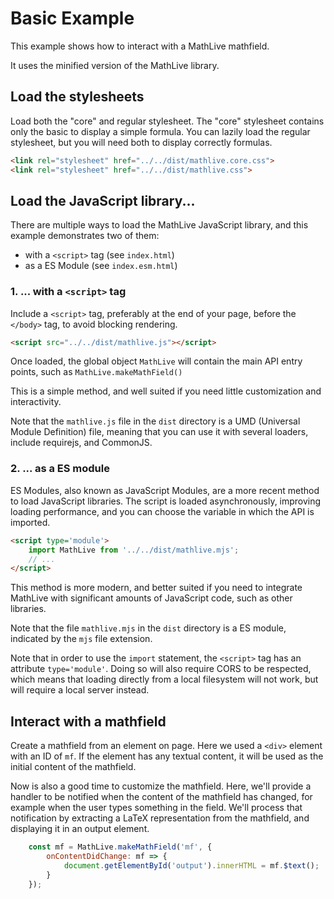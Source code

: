 # Basic Example

This example shows how to interact with a MathLive mathfield.

It uses the minified version of the MathLive library.

## Load the stylesheets
Load both the "core" and regular stylesheet. The "core" stylesheet contains
only the basic to display a simple formula. You can lazily load the 
regular stylesheet, but you will need both to display correctly formulas.

```html
<link rel="stylesheet" href="../../dist/mathlive.core.css">
<link rel="stylesheet" href="../../dist/mathlive.css">
```

## Load the JavaScript library...

There are multiple ways to load the MathLive JavaScript library, and this 
example demonstrates two of them:
- with a `<script>` tag (see `index.html`)
- as a ES Module (see `index.esm.html`)

### 1. ... with a `<script>` tag
Include a `<script>` tag, preferably at the end of your page, before the 
`</body>` tag, to avoid blocking rendering.

```html
<script src="../../dist/mathlive.js"></script>
```

Once loaded, the global object `MathLive` will contain the main API entry points,
such as `MathLive.makeMathField()`

This is a simple method, and well suited if you need little customization and 
interactivity.

Note that the `mathlive.js` file in the `dist` directory is a UMD 
(Universal Module Definition) file, meaning that you can use it with 
several loaders, include requirejs, and CommonJS.

### 2. ... as a ES module
ES Modules, also known as JavaScript Modules, are a more recent method to load
JavaScript libraries. The script is loaded asynchronously, improving loading
performance, and you can choose the variable in which the API is imported.

```html
<script type='module'> 
    import MathLive from '../../dist/mathlive.mjs';
    // ...
</script>
```

This method is more modern, and better suited if you need to integrate 
MathLive with significant amounts of JavaScript code, such as other libraries.

Note that the file `mathlive.mjs` in the `dist` directory is a ES
module, indicated by the `mjs` file extension.

Note that in order to use the `import` statement, the `<script>` tag has an attribute `type='module'`. Doing so will also require CORS to be
respected, which means that loading directly from a local filesystem
will not work, but will require a local server instead.



## Interact with a mathfield

Create a mathfield from an element on page. Here we used a `<div>` element 
with an ID of `mf`. If the element has any textual content, it will be used 
as the initial content of the mathfield.

Now is also a good time to customize the mathfield. Here, we'll provide a 
handler to be notified when the content of the mathfield has changed, for 
example when the user types something in the field. We'll process that 
notification by extracting a LaTeX representation from the 
mathfield, and displaying it in an output element.

```javascript
    const mf = MathLive.makeMathField('mf', {
        onContentDidChange: mf => {
            document.getElementById('output').innerHTML = mf.$text();
        }
    });
```


